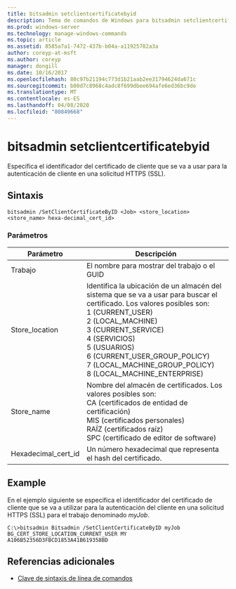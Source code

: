 ```yaml
---
title: bitsadmin setclientcertificatebyid
description: Tema de comandos de Windows para bitsadmin setclientcertificatebyid, que especifica el identificador del certificado de cliente que se va a usar para la autenticación de cliente en una solicitud HTTPS (SSL)
ms.prod: windows-server
ms.technology: manage-windows-commands
ms.topic: article
ms.assetid: 8585a7a1-7472-437b-b04a-a11925782a3a
author: coreyp-at-msft
ms.author: coreyp
manager: dongill
ms.date: 10/16/2017
ms.openlocfilehash: 80c97b21194c773d1b21aab2ee31794624da671c
ms.sourcegitcommit: b00d7c8968c4adc8f699dbee694afe6ed36bc9de
ms.translationtype: MT
ms.contentlocale: es-ES
ms.lasthandoff: 04/08/2020
ms.locfileid: "80849668"
---
```

# <a name="bitsadmin-setclientcertificatebyid"></a>bitsadmin setclientcertificatebyid

Especifica el identificador del certificado de cliente que se va a usar para la autenticación de cliente en una solicitud HTTPS (SSL).

## <a name="syntax"></a>Sintaxis

```
bitsadmin /SetClientCertificateByID <Job> <store_location> <store_name> hexa-decimal_cert_id>
```

### <a name="parameters"></a>Parámetros

|Parámetro|Descripción|
|---------|-----------|
|Trabajo|El nombre para mostrar del trabajo o el GUID|
|Store_location|Identifica la ubicación de un almacén del sistema que se va a usar para buscar el certificado. Los valores posibles son:</br>1 (CURRENT_USER)</br>2 (LOCAL_MACHINE)</br>3 (CURRENT_SERVICE)</br>4 (SERVICIOS)</br>5 (USUARIOS)</br>6 (CURRENT_USER_GROUP_POLICY)</br>7 (LOCAL_MACHINE_GROUP_POLICY)</br>8 (LOCAL_MACHINE_ENTERPRISE)|
|Store_name|Nombre del almacén de certificados. Los valores posibles son:</br>CA (certificados de entidad de certificación)</br>MIS (certificados personales)</br>RAÍZ (certificados raíz)</br>SPC (certificado de editor de software)|
|Hexadecimal_cert_id|Un número hexadecimal que representa el hash del certificado.|

## <a name="examples"></a><a name=BKMK_examples></a>Example

En el ejemplo siguiente se especifica el identificador del certificado de cliente que se va a utilizar para la autenticación del cliente en una solicitud HTTPS (SSL) para el trabajo denominado *myJob*.
```
C:\>bitsadmin Bitsadmin /SetClientCertificateByID myJob BG_CERT_STORE_LOCATION_CURRENT_USER MY A106B52356D3FBCD1853A41B619358BD 
```

## <a name="additional-references"></a>Referencias adicionales

- [Clave de sintaxis de línea de comandos](command-line-syntax-key.md)